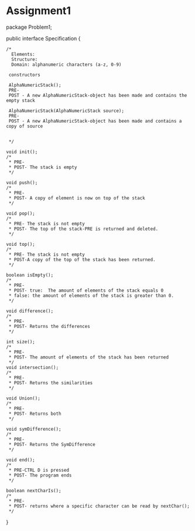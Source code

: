 # Assignment1

package Problem1;

public interface Specification {

	/*
	  Elements: 
	  Structure: 
	  Domain: alphanumeric characters (a-z, 0-9)
	  
	 constructors
	 
	 AlphaNumericStack();
	 PRE-
	 POST - A new AlphaNumericStack-object has been made and contains the empty stack
	 
	 AlphaNumericStack(AlphaNumericStack source);
	 PRE-
	 POST - A new AlphaNumericStack-object has been made and contains a copy of source
	 
	 
	 */

	void init();
	/*
	 * PRE- 
	 * POST- The stack is empty
	 */
	
	void push();
	/*
	 * PRE- 
	 * POST- A copy of element is now on top of the stack
	 */

	void pop();
	/*
	 * PRE- The stack is not empty
	 * POST- The top of the stack-PRE is returned and deleted.
	 */
	
	void top();
	/*
	 * PRE- The stack is not empty
	 * POST-A copy of the top of the stack has been returned.
	 */
	
	boolean isEmpty();
	/*
	 * PRE- 
	 * POST- true:  The amount of elements of the stack equals 0
	 * false: the amount of elements of the stack is greater than 0.
	 */
	
	void difference();
	/*
	 * PRE- 
	 * POST- Returns the differences
	 */

	int size();
	/*
	 * PRE- 
	 * POST- The amount of elements of the stack has been returned
	 */
	void intersection();
	/*
	 * PRE- 
	 * POST- Returns the similarities
	 */

	void Union();
	/*
	 * PRE- 
	 * POST- Returns both
	 */

	void symDifference();
	/*
	 * PRE- 
	 * POST- Returns the SymDifference
	 */

	void end();
	/*
	 * PRE-CTRL D is pressed 
	 * POST- The program ends
	 */

	boolean nextCharIs();
	/*
	 * PRE- 
	 * POST- returns where a specific character can be read by nextChar();
	 */
	
	
}

